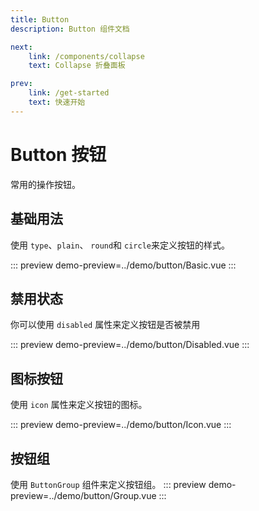 ```yaml
---
title: Button
description: Button 组件文档

next:
    link: /components/collapse
    text: Collapse 折叠面板

prev:
    link: /get-started
    text: 快速开始
---
```


# Button 按钮

常用的操作按钮。

## 基础用法

使用 `type`、`plain`、 `round`和 `circle`来定义按钮的样式。

::: preview
demo-preview=../demo/button/Basic.vue
:::

## 禁用状态
你可以使用 `disabled` 属性来定义按钮是否被禁用

::: preview
demo-preview=../demo/button/Disabled.vue
:::

## 图标按钮

使用 `icon` 属性来定义按钮的图标。

::: preview
demo-preview=../demo/button/Icon.vue
:::

## 按钮组
使用 `ButtonGroup` 组件来定义按钮组。
::: preview
demo-preview=../demo/button/Group.vue
:::